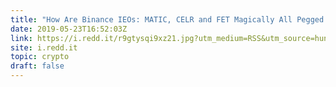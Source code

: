 ```yaml
---
title: "How Are Binance IEOs: MATIC, CELR and FET Magically All Pegged to Each Other?"
date: 2019-05-23T16:52:03Z
link: https://i.redd.it/r9gtysqi9xz21.jpg?utm_medium=RSS&utm_source=hune
site: i.redd.it
topic: crypto
draft: false
---
```

